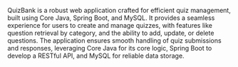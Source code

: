 QuizBank is a robust web application crafted for efficient quiz management, built using Core Java, Spring Boot, and MySQL. It provides a seamless experience for users to create and manage quizzes, with features like question retrieval by category, and the ability to add, update, or delete questions. The application ensures smooth handling of quiz submissions and responses, leveraging Core Java for its core logic, Spring Boot to develop a RESTful API, and MySQL for reliable data storage.
